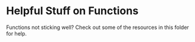 # Helpful Stuff on Functions
Functions not sticking well? Check out some of the resources in this folder for help.

